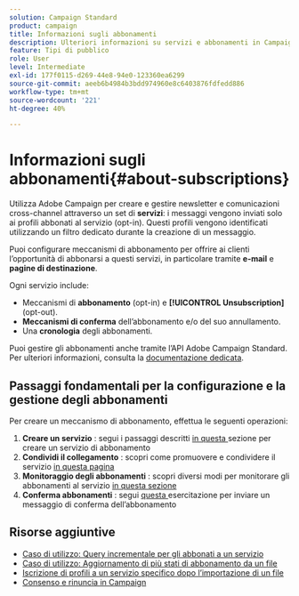 ```yaml
---
solution: Campaign Standard
product: campaign
title: Informazioni sugli abbonamenti
description: Ulteriori informazioni su servizi e abbonamenti in Campaign Standard.
feature: Tipi di pubblico
role: User
level: Intermediate
exl-id: 177f0115-d269-44e8-94e0-123360ea6299
source-git-commit: aeeb6b4984b3bdd974960e8c6403876fdfedd886
workflow-type: tm+mt
source-wordcount: '221'
ht-degree: 40%

---
```


# Informazioni sugli abbonamenti{#about-subscriptions}

Utilizza Adobe Campaign per creare e gestire newsletter e comunicazioni cross-channel attraverso un set di **servizi**: i messaggi vengono inviati solo ai profili abbonati al servizio (opt-in). Questi profili vengono identificati utilizzando un filtro dedicato durante la creazione di un messaggio.

Puoi configurare meccanismi di abbonamento per offrire ai clienti l’opportunità di abbonarsi a questi servizi, in particolare tramite **e-mail** e **pagine di destinazione**.

Ogni servizio include:

* Meccanismi di **abbonamento** (opt-in) e **[!UICONTROL Unsubscription]** (opt-out).
* **Meccanismi di conferma** dell’abbonamento e/o del suo annullamento.
* Una **cronologia** degli abbonamenti.

Puoi gestire gli abbonamenti anche tramite l’API Adobe Campaign Standard. Per ulteriori informazioni, consulta la [documentazione dedicata](../../api/using/creating-a-service.md).

## Passaggi fondamentali per la configurazione e la gestione degli abbonamenti

Per creare un meccanismo di abbonamento, effettua le seguenti operazioni:

1. **Creare un servizio** : segui i passaggi descritti  [in questa ](../../audiences/using/creating-a-service.md) sezione per creare un servizio di abbonamento
1. **Condividi il collegamento** : scopri come promuovere e condividere il servizio  [in questa pagina](../../audiences/using/promoting-a-service.md)
1. **Monitoraggio degli abbonamenti** : scopri diversi modi per monitorare gli abbonamenti al servizio  [in questa sezione](../../audiences/using/monitoring-subscriptions.md)
1. **Conferma abbonamenti** : segui  [questa ](../../audiences/using/confirming-subscription-to-a-service.md) esercitazione per inviare un messaggio di conferma dell’abbonamento

## Risorse aggiuntive

* [Caso di utilizzo: Query incrementale per gli abbonati a un servizio](../../automating/using/incremental-query-on-subscribers.md)
* [Caso di utilizzo: Aggiornamento di più stati di abbonamento da un file](../../automating/using/updating-subscriptions-from-file.md)
* [Iscrizione di profili a un servizio specifico dopo l’importazione di un file](../../automating/using/subscribing-profiles-from-file.md)
* [Consenso e rinuncia in Campaign](../../audiences/using/about-opt-in-and-opt-out-in-campaign.md)
